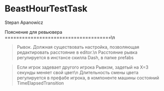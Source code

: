 # BeastHourTestTask

Stepan Apanowicz

Пояснение для ревьювера
=====================================\n

>Рывок. Должная существовать настройка, позволяющая редактировать расстояние в editor.\n
Расстояние рывка регулируется в инстансе скилла Dash, в папке prefabs

>Если игрок задевает другого игрока Рывком, задетый на Х=3 секунды меняет свой цвет\n
Длительность смены цвета регулируется в префабе игрока, в компоненте машины состояний TimeElapsedTransition

